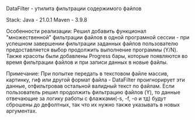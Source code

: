 DataFilter - утилита фильтрации содержимого файлов

Stack:
Java - 21.0.1
Maven - 3.9.8

Особенности реализации:
Решил добавить функционал "множественной" фильтрации файлов в одной програмной сессии - при успешном завершении
фильтрации заданных файлов пользователю предоставляется выбор продолжить выполнение программы (Y/N). 
Также красоты были добавлены Progress бары, которые появляются во время фильтрации файлов и при записи данных в новые
файлы. 

Примечание: 
При попытке передать в текстовом файле массив, картинку, гиф или другой формат файла - DataFilter проигнорирует эти данные, отфильтровав 
остальной валидный текст по файлам.
Если пользователь решил продолжить фильтрацию файлов (Y), то данные отвечающие за логику работы с флажками(-s, -f, -o и тд) будут
сброшены до дефолтных, так что их нужно также указывать в новых аргументах.
